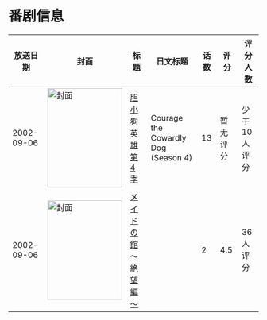 # 番剧信息

|放送日期|封面|标题|日文标题|话数|评分|评分人数|
|---|---|---|---|---|---|---|
|2002-09-06|<img src="//lain.bgm.tv/pic/cover/c/4b/3f/20848_l984o.jpg" alt="封面" style="width:150px;height:200px;object-fit:cover;">|[胆小狗英雄 第4季](https://bangumi.tv/subject/20848)|Courage the Cowardly Dog (Season 4)|13|暂无评分|少于10人评分|
|2002-09-06|<img src="/img/no_icon_subject.png" alt="封面" style="width:150px;height:200px;object-fit:cover;">|[メイドの館～絶望編～](https://bangumi.tv/subject/74414)||2|4.5|36人评分|
